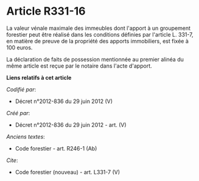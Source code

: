 # Article R331-16

La valeur vénale maximale des immeubles dont l'apport à un groupement forestier peut être réalisé dans les conditions
définies par l'article L. 331-7, en matière de preuve de la propriété des apports immobiliers, est fixée à 100 euros.

La déclaration de faits de possession mentionnée au premier alinéa du même article est reçue par le notaire dans l'acte
d'apport.

**Liens relatifs à cet article**

_Codifié par_:

  - Décret n°2012-836 du 29 juin 2012 (V)

_Créé par_:

  - Décret n°2012-836 du 29 juin 2012 - art. (V)

_Anciens textes_:

  - Code forestier - art. R246-1 (Ab)

_Cite_:

  - Code forestier (nouveau) - art. L331-7 (V)
